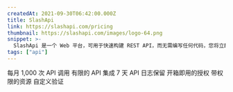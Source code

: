 ```yaml
---
createdAt: 2021-09-30T06:42:00.000Z
title: SlashApi
link: https://slashapi.com/pricing
thumbnail: https://slashapi.com/images/logo-64.png
snippet: >-
  SlashApi 是一个 Web 平台，可用于快速构建 REST API，而无需编写任何代码，您将立即获得一个功能齐全的 API
tags: ["api"]
---
```

每月 1,000 次 API 调用
有限的 API 集成
7 天 API 日志保留
开箱即用的授权
带权限的资源
自定义验证